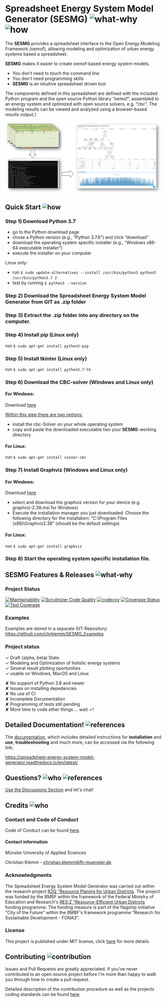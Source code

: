 # Spreadsheet Energy System Model Generator (SESMG) ![what-why](https://cs.adelaide.edu.au/~christoph/badges/content-what-why-brightgreen.svg) ![how](https://cs.adelaide.edu.au/~christoph/badges/content-how-green.svg)

The **SESMG** provides a spreadsheet interface to the Open Energy Modeling Framework (oemof), allowing modeling and optimization of urban energy systems based a spreadsheet.

**SESMG** makes it easier to create oemof-based energy system models.

- You don't need to touch the command line
- You don't need programming skills
- **SESMG** is an intuitive spreadsheet driven tool

The components defined in this spreadsheet are defined with the included Python 
program and the open source Python library “oemof”, assembled to an energy system 
and optimized with open source solvers, e.g. “cbc”. The modeling results can be 
viewed and analyzed using a browser-based results output.)

![workflow_graph_SESMG](/docs/images/readme/workflow_graph.jpeg)

## Quick Start ![how](https://cs.adelaide.edu.au/~christoph/badges/content-how-green.svg)

### Step 1) Download Python 3.7 

- go to the Python download page
- chose a Python version (e.g., “Python 3.7.6”) and click “download”
- download the operating system specific installer (e.g., “Windows x86-64 executable installer”)
- execute the installer on your computer

Linux only: 
- run `$ sudo update-alternatives --install /usr/bin/python3 python3 /usr/bin/python3.7 2`
- test by running `$ python3 --version`

### Step 2) Download the Spreadsheet Energy System Model Generator from GIT as .zip folder 

### Step 3) Extract the .zip folder into any directory on the computer. 

### Step 4) Install pip (Linux only)

run `$ sudo apt-get install python3-pip`

### Step 5) Install tkinter (Linux only)

run `$ sudo apt-get install python3.7-tk`

### Step 6) Download the CBC-solver (Windows and Linux only) 

#### For Windows:

Download [here](http://ampl.com/dl/open/cbc/cbc-win64.zip)

<u>Within this step there are two options: </u>
- install the cbc-Solver on your whole operating system 
- copy and paste the downloaded executable two your **SESMG**-working directory

#### For Linux:

run `$ sudo apt-get install coinor-cbc`

### Step 7) Install Graphviz (Windows and Linux only) 

#### For Windows:
Download [here](https://graphviz.gitlab.io/download/)

- select and download the graphviz version for your device (e.g. graphviz-2.38.msi for Windows)
- Execute the installation manager you just downloaded. Choose the following directory for the installation: “C:\Program Files (x86)\Graphviz2.38" (should be the default settings)

#### For Linux:

run `$ sudo apt-get install graphviz`

### Step 8) Start the operating system specific installation file. 


## SESMG Features & Releases ![what-why](https://cs.adelaide.edu.au/~christoph/badges/content-what-why-brightgreen.svg) 

### Project Status 
[![Maintainability](https://api.codeclimate.com/v1/badges/d82c7d94f8f421db19ce/maintainability)](https://codeclimate.com/github/GregorBecker/SESMG/maintainability)
[![Scrutinizer Code Quality](https://scrutinizer-ci.com/g/GregorBecker/SESMG/badges/quality-score.png?b=dev_open_district_upscaling)](https://scrutinizer-ci.com/g/GregorBecker/SESMG/?branch=dev_open_district_upscaling)
[![codecov](https://codecov.io/gh/GregorBecker/SESMG/branch/dev_open_district_upscaling/graph/badge.svg?token=9UW00ZSDYC)](https://codecov.io/gh/GregorBecker/SESMG)
[![Coverage Status](https://coveralls.io/repos/github/GregorBecker/SESMG/badge.svg?branch=dev_open_district_upscaling)](https://coveralls.io/github/GregorBecker/SESMG?branch=dev_open_district_upscaling)
[![Test Coverage](https://api.codeclimate.com/v1/badges/d82c7d94f8f421db19ce/test_coverage)](https://codeclimate.com/github/GregorBecker/SESMG/test_coverage)

### Examples
Examples are stored in a separate GIT-Repository: https://github.com/chrklemm/SESMG_Examples

### Project status
✓ Draft (alpha, beta) State <br />
✓ Modeling and Optimization of holistic energy systems <br />
✓ Several result plotting oportunities <br />
✓ usable on Windows, MacOS and Linux <br />

✘ No support of Python 3.8 and newer <br />
✘ Issues on installing depedencies <br />
✘ No use of CI <br />
✘ Incomplete Documentation <br />
✘ Programming of tests still pending <br />
✘ More time to code other things ... wait ✓!  

## Detailed Documentation! ![references](https://cs.adelaide.edu.au/~christoph/badges/content-references-orange.svg)

The [documentation](https://spreadsheet-energy-system-model-generator.readthedocs.io/en/latest/),
which includes detailed instructions for **installation** and **use**, **troubleshooting** 
and much more, can be accessed via the following link:

https://spreadsheet-energy-system-model-generator.readthedocs.io/en/latest/

## Questions? ![who](https://cs.adelaide.edu.au/~christoph/badges/content-who-yellow.svg) ![references](https://cs.adelaide.edu.au/~christoph/badges/content-references-orange.svg)

[Use the Discussions Section](https://github.com/chrklemm/SESMG/discussions) and let's chat!

## Credits ![who](https://cs.adelaide.edu.au/~christoph/badges/content-who-yellow.svg)

### Contact and Code of Conduct 

Code of Conduct can be found [here](/CODE_OF_CONDUCT.md).

#### Contact information 
Münster University of Applied Sciences

Christian Klemm - christian.klemm@fh-muenster.de

### Acknowledgments

The Spreadsheet Energy System Model Generator was carried out within the 
research project [R2Q "Resource Planing for Urban Districts](https://www.fh-muenster.de/forschungskooperationen/r2q/index.php). 
The project was funded by the BMBF within the framework of the Federal Ministry 
of Education and Research's [RES:Z "Resource-Efficient Urban Districts](https://ressourceneffiziente-stadtquartiere.de) funding 
programme. The funding measure is part of the flagship initiative "City of the Future" within the BMBF's framework programme "Research for Sustainable Development - FONA3".

### License

This project is published under MIT license, click [here](https://github.com/chrklemm/SESMG/blob/master/LICENSE) for more details.

## Contributing ![contribution](https://cs.adelaide.edu.au/~christoph/badges/content-contribution-blue.svg)

Issues and Pull Requests are greatly appreciated. If you've never contributed to an open source project before I'm more than happy to walk you through how to create a pull request.

Detailed description of the contribution procedure as well as the projects coding standards can be found [here](/docs/CONTRIBUTING.md).


